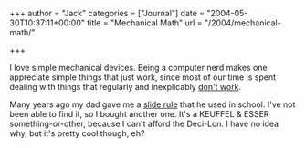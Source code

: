 +++
author = "Jack"
categories = ["Journal"]
date = "2004-05-30T10:37:11+00:00"
title = "Mechanical Math"
url = "/2004/mechanical-math/"

+++

I love simple mechanical devices. Being a computer nerd makes one appreciate simple things that just work, since most of our time is spent dealing with things that regularly and inexplicably [don't work][1].

Many years ago my dad gave me a [slide rule][2] that he used in school. I've not been able to find it, so I bought another one. It's a KEUFFEL & ESSER something-or-other, because I can't afford the Deci-Lon. I have no idea why, but it's pretty cool though, eh?

 [1]: http://www.microsoft.com
 [2]: http://en.wikipedia.org/wiki/Slide_rule